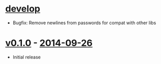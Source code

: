 # [develop](https://github.com/mojolingo/mojo-auth.rb)
  * Bugfix: Remove newlines from passwords for compat with other libs

# [v0.1.0](https://github.com/adhearsion/punchblock/compare/0e767e1c19b251a6dd3665e2f1f920fa237ac9cf...v0.1.0) - [2014-09-26](https://rubygems.org/gems/mojo_auth/versions/0.1.0)
  * Initial release
